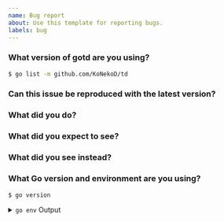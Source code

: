 ```yaml
---
name: Bug report
about: Use this template for reporting bugs.
labels: bug
---
```


<!-- Please answer these questions before submitting your issue. Thanks! -->

### What version of gotd are you using?

```bash
$ go list -m github.com/KoNekoD/td
```

### Can this issue be reproduced with the latest version?

<!-- Yes/no -->

### What did you do?

<!--
Write the steps of reproducing the bug.

Simple, small and runnable pieces of code are recommended.
-->

### What did you expect to see?

<!-- The expected behavior -->

### What did you see instead?

<!-- The observed behavior -->

### What Go version and environment are you using?

```bash
$ go version
```

<details>
    <summary>
        <code>go env</code> Output
    </summary>
    <br />
    <pre>$ go env</pre>
</details>
